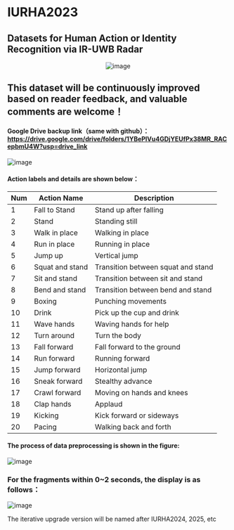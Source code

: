 # IURHA2023 
## Datasets for Human Action or Identity Recognition via IR-UWB Radar

<div align="center">

![image](https://github.com/njursi/IURHA2023/assets/126329742/32271cb5-5bea-405a-81c7-4eeec3b1e0a6)


</div>

## This dataset will be continuously improved based on reader feedback, and valuable comments are welcome！
#### Google Drive backup link（same with github）：https://drive.google.com/drive/folders/1YBePlVu4GDjYEUfPx38MR_RACepbmU4W?usp=drive_link
![image](https://github.com/njursi/IURHA2023/assets/126329742/a5a5acc5-d163-4888-9d5b-a335cd9f5251)


#### Action labels and details are shown below：


| Num | Action Name        | Description                         |
|-----|--------------------|-------------------------------------|
| 1   | Fall to Stand      | Stand up after falling              |
| 2   | Stand              | Standing still                      |
| 3   | Walk in place      | Walking in place                    |
| 4   | Run in place       | Running in place                    |
| 5   | Jump up            | Vertical jump                       |
| 6   | Squat and stand    | Transition between squat and stand  |
| 7   | Sit and stand      | Transition between sit and stand    |
| 8   | Bend and stand     | Transition between bend and stand   |
| 9   | Boxing             | Punching movements                  |
| 10  | Drink              | Pick up the cup and drink           |
| 11  | Wave hands         | Waving hands for help               |
| 12  | Turn around        | Turn the body                       |
| 13  | Fall forward       | Fall forward to the ground          |
| 14  | Run forward        | Running forward                     |
| 15  | Jump forward       | Horizontal jump                     |
| 16  | Sneak forward      | Stealthy advance                    |
| 17  | Crawl forward      | Moving on hands and knees           |
| 18  | Clap hands         | Applaud                             |
| 19  | Kicking            | Kick forward or sideways            |
| 20  | Pacing             | Walking back and forth              |


#### The process of data preprocessing is shown in the figure:
![image](https://github.com/njursi/IURHA2023/assets/126329742/fd4bf0af-84d6-4202-b6b0-572aa6fef761)
### For the fragments within 0~2 seconds, the display is as follows：
![image](https://github.com/njursi/IURHA2023/assets/126329742/e9f1b318-a797-4014-9514-b873187a5947)

The iterative upgrade version will be named after IURHA2024, 2025, etc

